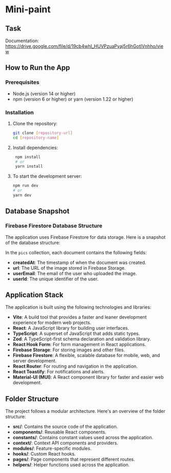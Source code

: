 # Mini-paint

## Task

Documentation: https://drive.google.com/file/d/19cb4whI_HUVPzuaPyaj5r6hGotIVnhho/view

## How to Run the App

### Prerequisites
- Node.js (version 14 or higher)
- npm (version 6 or higher) or yarn (version 1.22 or higher)

### Installation

1. Clone the repository:
   ```bash
   git clone [repository-url]
   cd [repository-name]

2. Install dependencies:
   ```bash
    npm install
    # or
    yarn install

3. To start the development server:
    ```bash
    npm run dev
    # or
    yarn dev
    ```

## Database Snapshot

### Firebase Firestore Database Structure
The application uses Firebase Firestore for data storage. Here is a snapshot of the database structure:

In the `pics` collection, each document contains the following fields:
- **createdAt**: The timestamp of when the document was created.
- **url**: The URL of the image stored in Firebase Storage.
- **userEmail**: The email of the user who uploaded the image.
- **userId**: The unique identifier of the user.

## Application Stack

The application is built using the following technologies and libraries:

- **Vite**: A build tool that provides a faster and leaner development experience for modern web projects.
- **React**: A JavaScript library for building user interfaces.
- **TypeScript**: A superset of JavaScript that adds static types.
- **Zod**: A TypeScript-first schema declaration and validation library.
- **React Hook Form**: For form management in React applications.
- **Firebase Storage**: For storing images and other files.
- **Firebase Firestore**: A flexible, scalable database for mobile, web, and server development.
- **React Router**: For routing and navigation in the application.
- **React Toastify**: For notifications and alerts.
- **Material-UI (MUI)**: A React component library for faster and easier web development.

## Folder Structure

The project follows a modular architecture. Here's an overview of the folder structure:

- **src/**: Contains the source code of the application.
- **components/**: Reusable React components.
- **constants/**: Contains constant values used across the application.
- **context/**: Context API components and providers.
- **modules/**: Feature-specific modules.
- **hooks/**: Custom React hooks.
- **pages/**: Page components that represent different routes.
- **helpers/**: Helper functions used across the application.